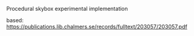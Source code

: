 Procedural skybox experimental implementation

based: https://publications.lib.chalmers.se/records/fulltext/203057/203057.pdf
